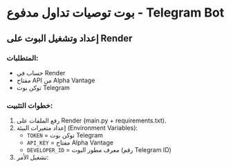 # بوت توصيات تداول مدفوع - Telegram Bot

## إعداد وتشغيل البوت على Render

### المتطلبات:
- حساب في Render
- مفتاح API من Alpha Vantage
- توكن بوت Telegram

### خطوات التثبيت:
1. رفع الملفات على Render (main.py + requirements.txt).
2. إعداد متغيرات البيئة (Environment Variables):
   - `TOKEN` = توكن بوت Telegram
   - `API_KEY` = مفتاح Alpha Vantage
   - `DEVELOPER_ID` = معرف مطور البوت (رقم Telegram ID)
3. تشغيل الأمر:
